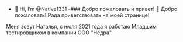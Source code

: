- 👋 Hi, I’m @Native1331
-### Добро пожаловать и привет! :cherry_blossom:
Добро пожаловать! Рада приветствовать на моей странице!

Меня зовут Наталья, с июля 2021 года я работаю Младшим тестировщиком в компании ООО "Недра".</br>
